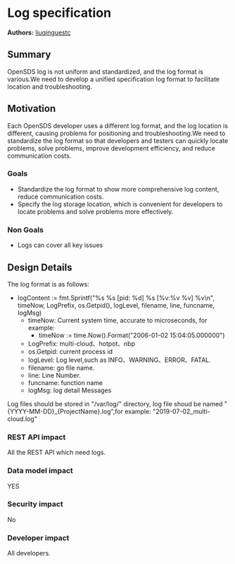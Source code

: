 # Log specification
**Authors:** [liuqinguestc](https://github.com/liuqinguestc)

## Summary

OpenSDS log is not uniform and standardized, and the log format is various.We need to develop a unified specification log format to facilitate location and troubleshooting.

## Motivation

Each OpenSDS developer uses a different log format, and the log location is different, causing problems for positioning and troubleshooting.We need to standardize the log format so that developers and testers can quickly locate problems, solve problems, improve development efficiency, and reduce communication costs.

### Goals
* Standardize the log format to show more comprehensive log content, reduce communication costs.
* Specify the log storage location, which is convenient for developers to locate problems and solve problems more effectively.

### Non Goals
* Logs can cover all key issues

## Design Details
The log format is as follows:
* logContent := fmt.Sprintf("%s %s [pid: %d] %s [%v:%v %v] %v\n", timeNow, LogPrefix, os.Getpid(), logLevel, filename, line, funcname, logMsg)
  * timeNow: Current system time, accurate to microseconds, for example:
      * timeNow := time.Now().Format("2006-01-02 15:04:05.000000")
  * LogPrefix: multi-cloud、hotpot、nbp
  * os.Getpid: current process id
  * logLevel: Log level,such as INFO、WARNING、ERROR、FATAL.
  * filename: go file name.
  * line: Line Number.
  * funcname: function name
  * logMsg: log detail Messages

Log files should be stored in "/var/log/" directory, log file shoud be named "{YYYY-MM-DD}_{ProjectName}.log",for example: "2019-07-02_multi-cloud.log" 
### REST API impact

All the REST API which need logs.

### Data model impact

YES

### Security impact

No

### Developer impact

All developers.




 